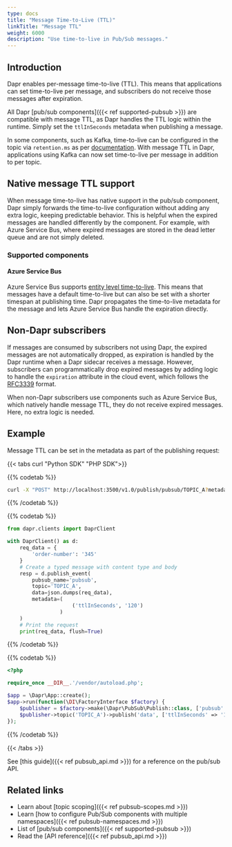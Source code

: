 ```yaml
---
type: docs
title: "Message Time-to-Live (TTL)"
linkTitle: "Message TTL"
weight: 6000
description: "Use time-to-live in Pub/Sub messages."
---
```


## Introduction

Dapr enables per-message time-to-live (TTL). This means that applications can set time-to-live per message, and subscribers do not receive those messages after expiration.

All Dapr [pub/sub components]({{< ref supported-pubsub >}}) are compatible with message TTL, as Dapr handles the TTL logic within the runtime. Simply set the `ttlInSeconds` metadata when publishing a message.

In some components, such as Kafka, time-to-live can be configured in the topic via `retention.ms` as per [documentation](https://kafka.apache.org/documentation/#topicconfigs_retention.ms). With message TTL in Dapr, applications using Kafka can now set time-to-live per message in addition to per topic.

## Native message TTL support

When message time-to-live has native support in the pub/sub component, Dapr simply forwards the time-to-live configuration without adding any extra logic, keeping predictable behavior. This is helpful when the expired messages are handled differently by the component. For example, with Azure Service Bus, where expired messages are stored in the dead letter queue and are not simply deleted.

### Supported components

#### Azure Service Bus

Azure Service Bus supports [entity level time-to-live]((https://docs.microsoft.com/en-us/azure/service-bus-messaging/message-expiration)). This means that messages have a default time-to-live but can also be set with a shorter timespan at publishing time. Dapr propagates the time-to-live metadata for the message and lets Azure Service Bus handle the expiration directly.

## Non-Dapr subscribers

If messages are consumed by subscribers not using Dapr, the expired messages are not automatically dropped, as expiration is handled by the Dapr runtime when a Dapr sidecar receives a message. However, subscribers can programmatically drop expired messages by adding logic to handle the `expiration` attribute in the cloud event, which follows the [RFC3339](https://tools.ietf.org/html/rfc3339) format.

When non-Dapr subscribers use components such as Azure Service Bus, which natively handle message TTL, they do not receive expired messages. Here, no extra logic is needed.

## Example

Message TTL can be set in the metadata as part of the publishing request:

{{< tabs curl "Python SDK" "PHP SDK">}}

{{% codetab %}}
```bash
curl -X "POST" http://localhost:3500/v1.0/publish/pubsub/TOPIC_A?metadata.ttlInSeconds=120 -H "Content-Type: application/json" -d '{"order-number": "345"}'
```
{{% /codetab %}}

{{% codetab %}}
```python
from dapr.clients import DaprClient

with DaprClient() as d:
    req_data = {
        'order-number': '345'
    }
    # Create a typed message with content type and body
    resp = d.publish_event(
        pubsub_name='pubsub',
        topic='TOPIC_A',
        data=json.dumps(req_data),
        metadata=(
                     ('ttlInSeconds', '120')
                 )
    )
    # Print the request
    print(req_data, flush=True)
```
{{% /codetab %}}

{{% codetab %}}

```php
<?php

require_once __DIR__.'/vendor/autoload.php';

$app = \Dapr\App::create();
$app->run(function(\DI\FactoryInterface $factory) {
    $publisher = $factory->make(\Dapr\PubSub\Publish::class, ['pubsub' => 'pubsub']);
    $publisher->topic('TOPIC_A')->publish('data', ['ttlInSeconds' => '120']);
});
```

{{% /codetab %}}

{{< /tabs >}}

See [this guide]({{< ref pubsub_api.md >}}) for a reference on the pub/sub API.

## Related links

- Learn about [topic scoping]({{< ref pubsub-scopes.md >}})
- Learn [how to configure Pub/Sub components with multiple namespaces]({{< ref pubsub-namespaces.md >}})
- List of [pub/sub components]({{< ref supported-pubsub >}})
- Read the [API reference]({{< ref pubsub_api.md >}})
